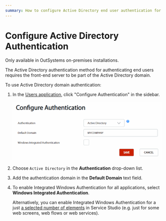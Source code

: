 ```yaml
---
summary: How to configure Active Directory end user authentication for your applications.
---
```


# Configure Active Directory Authentication

<div class="info">

Only available in OutSystems on-premises installations.

</div>

The Active Directory authentication method for authenticating end users requires the front-end server to be part of the Active Directory domain.

To use Active Directory domain authentication:

1. In the [Users application](<../accessing-users.md>), click "Configure Authentication" in the sidebar.

    ![](<images/users-auth-active-directory.png>)

1. Choose `Active Directory` in the **Authentication** drop-down list.

1. Add the authentication domain in the **Default Domain** text field.

1. To enable Integrated Windows Authentication for all applications, select **Windows Integrated Authentication**. 

    Alternatively, you can enable Integrated Windows Authentication for a just [a selected number of elements](integrated-authentication.md) in Service Studio (e.g. just for some web screens, web flows or web services).
